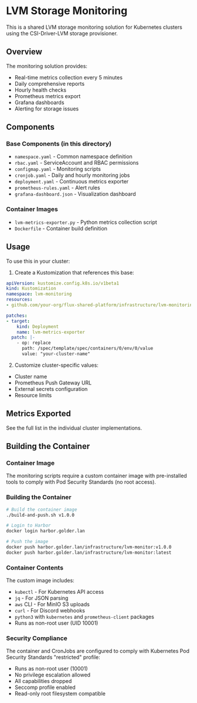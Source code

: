 # LVM Storage Monitoring

This is a shared LVM storage monitoring solution for Kubernetes clusters using the CSI-Driver-LVM storage provisioner.

## Overview

The monitoring solution provides:
- Real-time metrics collection every 5 minutes
- Daily comprehensive reports
- Hourly health checks
- Prometheus metrics export
- Grafana dashboards
- Alerting for storage issues

## Components

### Base Components (in this directory)
- `namespace.yaml` - Common namespace definition
- `rbac.yaml` - ServiceAccount and RBAC permissions
- `configmap.yaml` - Monitoring scripts
- `cronjob.yaml` - Daily and hourly monitoring jobs
- `deployment.yaml` - Continuous metrics exporter
- `prometheus-rules.yaml` - Alert rules
- `grafana-dashboard.json` - Visualization dashboard

### Container Images
- `lvm-metrics-exporter.py` - Python metrics collection script
- `Dockerfile` - Container build definition

## Usage

To use this in your cluster:

1. Create a Kustomization that references this base:
```yaml
apiVersion: kustomize.config.k8s.io/v1beta1
kind: Kustomization
namespace: lvm-monitoring
resources:
- github.com/your-org/flux-shared-platform/infrastructure/lvm-monitoring?ref=main

patches:
- target:
    kind: Deployment
    name: lvm-metrics-exporter
  patch: |-
    - op: replace
      path: /spec/template/spec/containers/0/env/0/value
      value: "your-cluster-name"
```

2. Customize cluster-specific values:
- Cluster name
- Prometheus Push Gateway URL
- External secrets configuration
- Resource limits

## Metrics Exported

See the full list in the individual cluster implementations.

## Building the Container

### Container Image

The monitoring scripts require a custom container image with pre-installed tools to comply with Pod Security Standards (no root access).

### Building the Container

```bash
# Build the container image
./build-and-push.sh v1.0.0

# Login to Harbor
docker login harbor.golder.lan

# Push the image
docker push harbor.golder.lan/infrastructure/lvm-monitor:v1.0.0
docker push harbor.golder.lan/infrastructure/lvm-monitor:latest
```

### Container Contents

The custom image includes:
- `kubectl` - For Kubernetes API access
- `jq` - For JSON parsing
- `aws` CLI - For MinIO S3 uploads
- `curl` - For Discord webhooks
- `python3` with `kubernetes` and `prometheus-client` packages
- Runs as non-root user (UID 10001)

### Security Compliance

The container and CronJobs are configured to comply with Kubernetes Pod Security Standards "restricted" profile:
- Runs as non-root user (10001)
- No privilege escalation allowed
- All capabilities dropped
- Seccomp profile enabled
- Read-only root filesystem compatible
